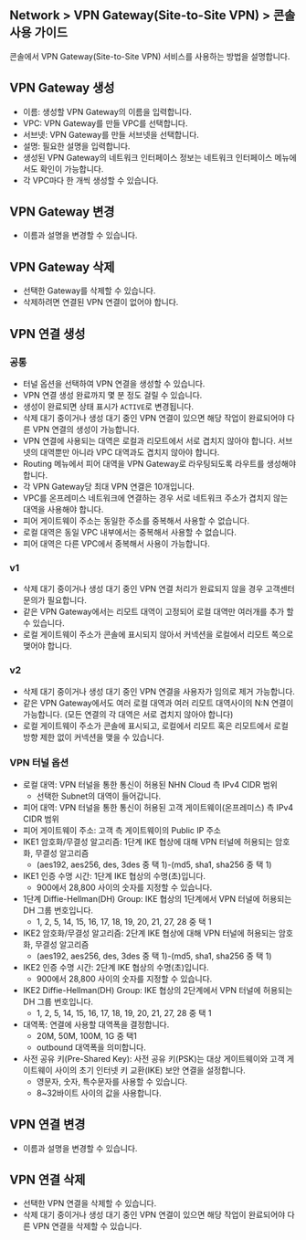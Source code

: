 ## Network > VPN Gateway(Site-to-Site VPN) > 콘솔 사용 가이드

콘솔에서 VPN Gateway(Site-to-Site VPN) 서비스를 사용하는 방법을 설명합니다.


<a id="1"></a>
## VPN Gateway 생성

* 이름: 생성할 VPN Gateway의 이름을 입력합니다.
* VPC: VPN Gateway를 만들 VPC를 선택합니다.
* 서브넷: VPN Gateway를 만들 서브넷을 선택합니다.
* 설명: 필요한 설명을 입력합니다.
* 생성된 VPN Gateway의 네트워크 인터페이스 정보는 네트워크 인터페이스 메뉴에서도 확인이 가능합니다.
* 각 VPC마다 한 개씩 생성할 수 있습니다.


<a id="2"></a>
## VPN Gateway 변경

* 이름과 설명을 변경할 수 있습니다.


<a id="3"></a>
## VPN Gateway 삭제

* 선택한 Gateway를 삭제할 수 있습니다.
* 삭제하려면 연결된 VPN 연결이 없어야 합니다.


<a id="4"></a>
## VPN 연결 생성

### 공통
* 터널 옵션을 선택하여 VPN 연결을 생성할 수 있습니다.
* VPN 연결 생성 완료까지 몇 분 정도 걸릴 수 있습니다.
* 생성이 완료되면 상태 표시가 `ACTIVE`로 변경됩니다.
* 삭제 대기 중이거나 생성 대기 중인 VPN 연결이 있으면 해당 작업이 완료되어야 다른 VPN 연결의 생성이 가능합니다.
* VPN 연결에 사용되는 대역은 로컬과 리모트에서 서로 겹치지 않아야 합니다. 서브넷의 대역뿐만 아니라 VPC 대역과도 겹치지 않아야 합니다.
* Routing 메뉴에서 피어 대역을 VPN Gateway로 라우팅되도록 라우트를 생성해야 합니다.
* 각 VPN Gateway당 최대 VPN 연결은 10개입니다.
* VPC를 온프레미스 네트워크에 연결하는 경우 서로 네트워크 주소가 겹치지 않는 대역을 사용해야 합니다.
* 피어 게이트웨이 주소는 동일한 주소를 중복해서 사용할 수 없습니다.
* 로컬 대역은 동일 VPC 내부에서는 중복해서 사용할 수 없습니다.
* 피어 대역은 다른 VPC에서 중복해서 사용이 가능합니다.

### v1
* 삭제 대기 중이거나 생성 대기 중인 VPN 연결 처리가 완료되지 않을 경우 고객센터 문의가 필요합니다.
* 같은 VPN Gateway에서는 리모트 대역이 고정되어 로컬 대역만 여러개를 추가 할 수 있습니다.
* 로컬 게이트웨이 주소가 콘솔에 표시되지 않아서 커넥션을 로컬에서 리모트 쪽으로 맺어야 합니다.

### v2
* 삭제 대기 중이거나 생성 대기 중인 VPN 연결을 사용자가 임의로 제거 가능합니다.
* 같은 VPN Gateway에서도 여러 로컬 대역과 여러 리모트 대역사이의 N:N 연결이 가능합니다. (모든 연결의 각 대역은 서로 겹치지 않아야 합니다)
* 로컬 게이트웨이 주소가 콘솔에 표시되고, 로컬에서 리모트 혹은 리모트에서 로컬 방향 제한 없이 커넥션을 맺을 수 있습니다.


<a id="5"></a>
### VPN 터널 옵션
* 로컬 대역: VPN 터널을 통한 통신이 허용된 NHN Cloud 측 IPv4 CIDR 범위
    * 선택한 Subnet의 대역이 들어갑니다.
* 피어 대역: VPN 터널을 통한 통신이 허용된 고객 게이트웨이(온프레미스) 측 IPv4 CIDR 범위
* 피어 게이트웨이 주소: 고객 측 게이트웨이의 Public IP 주소
* IKE1 암호화/무결성 알고리즘: 1단계 IKE 협상에 대해 VPN 터널에 허용되는 암호화, 무결성 알고리즘
    * (aes192, aes256, des, 3des 중 택 1)-(md5, sha1, sha256 중 택 1)
* IKE1 인증 수명 시간: 1단계 IKE 협상의 수명(초)입니다.
    * 900에서 28,800 사이의 숫자를 지정할 수 있습니다.
* 1단계 Diffie-Hellman(DH) Group: IKE 협상의 1단계에서 VPN 터널에 허용되는 DH 그룹 번호입니다.
    * 1, 2, 5, 14, 15, 16, 17, 18, 19, 20, 21, 27, 28 중 택 1
* IKE2 암호화/무결성 알고리즘: 2단계 IKE 협상에 대해 VPN 터널에 허용되는 암호화, 무결성 알고리즘
    * (aes192, aes256, des, 3des 중 택 1)-(md5, sha1, sha256 중 택 1)
* IKE2 인증 수명 시간: 2단계 IKE 협상의 수명(초)입니다.
    * 900에서 28,800 사이의 숫자를 지정할 수 있습니다.
* IKE2 Diffie-Hellman(DH) Group: IKE 협상의 2단계에서 VPN 터널에 허용되는 DH 그룹 번호입니다.
    * 1, 2, 5, 14, 15, 16, 17, 18, 19, 20, 21, 27, 28 중 택 1
* 대역폭: 연결에 사용할 대역폭을 결정합니다.
    * 20M, 50M, 100M, 1G 중 택1
    * outbound 대역폭을 의미합니다.
* 사전 공유 키(Pre-Shared Key): 사전 공유 키(PSK)는 대상 게이트웨이와 고객 게이트웨이 사이의 초기 인터넷 키 교환(IKE) 보안 연결을 설정합니다.
    * 영문자, 숫자, 특수문자를 사용할 수 있습니다.
    * 8~32바이트 사이의 값을 사용합니다.


<a id="6"></a>
## VPN 연결 변경

* 이름과 설명을 변경할 수 있습니다.


<a id="7"></a>
## VPN 연결 삭제

* 선택한 VPN 연결을 삭제할 수 있습니다.
* 삭제 대기 중이거나 생성 대기 중인 VPN 연결이 있으면 해당 작업이 완료되어야 다른 VPN 연결을 삭제할 수 있습니다.
